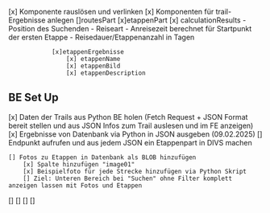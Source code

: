 [x] Komponente rauslösen und verlinken 
[x] Komponenten für trail-Ergebnisse anlegen
 []routesPart
            [x]etappenPart 
            [x] calculationResults
                - Position des Suchenden 
                - Reiseart
                - Anreisezeit berechnet für Startpunkt der ersten Etappe
                - Reisedauer/Etappenanzahl in Tagen

                [x]etappenErgebnisse
                    [x] etappenName
                    [x] etappenBild
                    [x] etappenDescription
## BE Set Up               
[x] Daten der Trails aus Python BE holen (Fetch Request + JSON Format bereit stellen und aus JSON Infos zum Trail auslesen und im FE anzeigen)
    [x] Ergebnisse von Datenbank via Python in JSON ausgeben (09.02.2025)
    [] Endpunkt aufrufen und aus jedem JSON ein Etappenpart in DIVS machen 

    [] Fotos zu Etappen in Datenbank als BLOB hinzufügen
        [x] Spalte hinzufügen "image01"
        [x] Beispielfoto für jede Strecke hinzufügen via Python Skript
        [] Ziel: Unteren Bereich bei "Suchen" ohne Filter komplett anzeigen lassen mit Fotos und Etappen
[]
[]
[] 
[]
